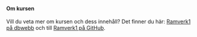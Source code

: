 #### Om kursen

Vill du veta mer om kursen och dess innehåll? Det finner du här: [Ramverk1 på dbwebb](https://dbwebb.se/kurser/ramverk1-v2) och till [Ramverk1 på GitHub](https://github.com/dbwebb-se/ramverk1).
